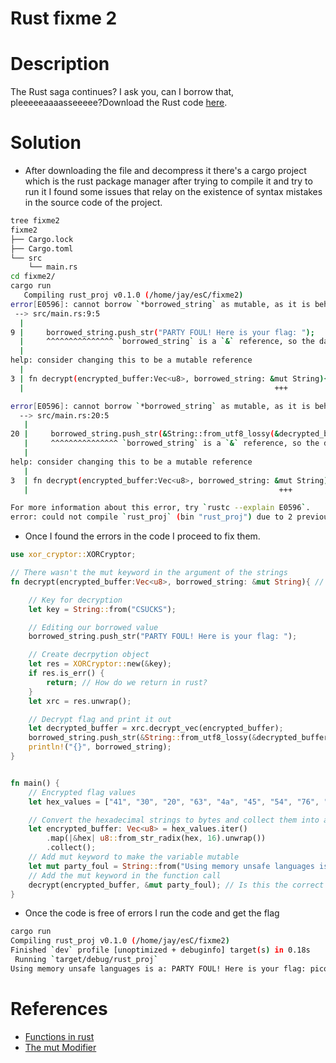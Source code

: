 # Rust fixme 2

# Description
The Rust saga continues? I ask you, can I borrow that, pleeeeeaaaasseeeee?Download the Rust code [here](https://challenge-files.picoctf.net/c_verbal_sleep/babfbee79718a6363826ba86300173ffde6d81577e9dd07d4130c53a7eecf6c3/fixme2.tar.gz).
# Solution
-  After downloading the file and decompress it there's a cargo project which is the rust package manager after trying to compile it and try to run it I found some issues that relay on the existence of syntax mistakes in the source code of the project.

``` bash
tree fixme2
fixme2
├── Cargo.lock
├── Cargo.toml
└── src
    └── main.rs
cd fixme2/
cargo run
   Compiling rust_proj v0.1.0 (/home/jay/esC/fixme2)
error[E0596]: cannot borrow `*borrowed_string` as mutable, as it is behind a `&` reference
 --> src/main.rs:9:5
  |
9 |     borrowed_string.push_str("PARTY FOUL! Here is your flag: ");
  |     ^^^^^^^^^^^^^^^ `borrowed_string` is a `&` reference, so the data it refers to cannot be borrowed as mutable
  |
help: consider changing this to be a mutable reference
  |
3 | fn decrypt(encrypted_buffer:Vec<u8>, borrowed_string: &mut String){ // How do we pass values to a function that we want to change?
  |                                                        +++

error[E0596]: cannot borrow `*borrowed_string` as mutable, as it is behind a `&` reference
  --> src/main.rs:20:5
   |
20 |     borrowed_string.push_str(&String::from_utf8_lossy(&decrypted_buffer));
   |     ^^^^^^^^^^^^^^^ `borrowed_string` is a `&` reference, so the data it refers to cannot be borrowed as mutable
   |
help: consider changing this to be a mutable reference
   |
3  | fn decrypt(encrypted_buffer:Vec<u8>, borrowed_string: &mut String){ // How do we pass values to a function that we want to change?
   |                                                        +++

For more information about this error, try `rustc --explain E0596`.
error: could not compile `rust_proj` (bin "rust_proj") due to 2 previous errors
```

- Once I found the errors in the code I proceed to fix them.

```rust
use xor_cryptor::XORCryptor;

// There wasn't the mut keyword in the argument of the strings
fn decrypt(encrypted_buffer:Vec<u8>, borrowed_string: &mut String){ // How do we pass values to a function that we want to change?

    // Key for decryption
    let key = String::from("CSUCKS");

    // Editing our borrowed value
    borrowed_string.push_str("PARTY FOUL! Here is your flag: ");

    // Create decrpytion object
    let res = XORCryptor::new(&key);
    if res.is_err() {
        return; // How do we return in rust?
    }
    let xrc = res.unwrap();

    // Decrypt flag and print it out
    let decrypted_buffer = xrc.decrypt_vec(encrypted_buffer);
    borrowed_string.push_str(&String::from_utf8_lossy(&decrypted_buffer));
    println!("{}", borrowed_string);
}


fn main() {
    // Encrypted flag values
    let hex_values = ["41", "30", "20", "63", "4a", "45", "54", "76", "01", "1c", "7e", "59", "63", "e1", "61", "25", "0d", "c4", "60", "f2", "12", "a0", "18", "03", "51", "03", "36", "05", "0e", "f9", "42", "5b"];

    // Convert the hexadecimal strings to bytes and collect them into a vector
    let encrypted_buffer: Vec<u8> = hex_values.iter()
        .map(|&hex| u8::from_str_radix(hex, 16).unwrap())
        .collect();
    // Add mut keyword to make the variable mutable 
    let mut party_foul = String::from("Using memory unsafe languages is a: "); // Is this variable changeable?
    // Add the mut keyword in the function call
    decrypt(encrypted_buffer, &mut party_foul); // Is this the correct way to pass a value to a function so that it can be changed?
}
```

-  Once the code is free of errors I run the code and get the flag
```bash
cargo run
Compiling rust_proj v0.1.0 (/home/jay/esC/fixme2)
Finished `dev` profile [unoptimized + debuginfo] target(s) in 0.18s
 Running `target/debug/rust_proj`
Using memory unsafe languages is a: PARTY FOUL! Here is your flag: picoCTF{4r3_y0u_h4v1n5_fun_y31?}

```
# References
- [Functions in rust](https://www.geeksforgeeks.org/functions-in-rust/)
- [The mut Modifier](https://www.geeksforgeeks.org/rust-the-mut-modifier/)
